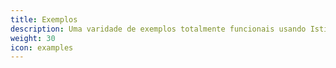 ```yaml
---
title: Exemplos
description: Uma varidade de exemplos totalmente funcionais usando Istio que você pode experimentar.
weight: 30
icon: examples
---
```

